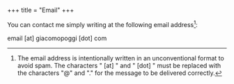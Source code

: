 +++
title = "Email"
+++

You can contact me simply writing at the following email address[^1]:

email [at] giacomopoggi [dot] com

[^1]: The email address is intentionally written in an unconventional format to avoid spam. The characters " [at] " and " [dot] " must be replaced with the characters "@" and "." for the message to be delivered correctly.